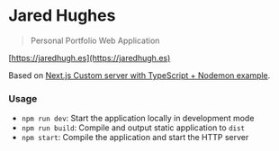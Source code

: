 # Jared Hughes

> Personal Portfolio Web Application

[https://jaredhugh.es](https://jaredhugh.es)

Based on [Next.js Custom server with TypeScript + Nodemon example](https://github.com/zeit/next.js/tree/canary/examples/custom-server-typescript).

### Usage

- `npm run dev`: Start the application locally in development mode
- `npm run build`: Compile and output static application to `dist`
- `npm start`: Compile the application and start the HTTP server

